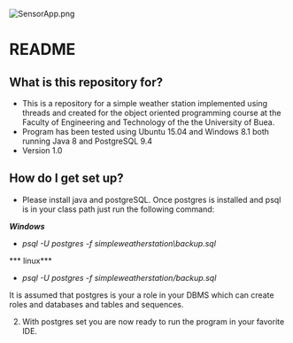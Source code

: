 ![SensorApp.png](https://bitbucket.org/repo/4G68rp/images/1240670306-SensorApp.png)

# README #

## What is this repository for? ##

* This is a repository for a simple weather station implemented using threads and created for the object oriented programming course at the Faculty of Engineering and Technology of the the University of Buea.
* Program has been tested using Ubuntu 15.04 and Windows 8.1 both running Java 8 and PostgreSQL 9.4
* Version 1.0

## How do I get set up? ##

* Please install java and postgreSQL. 
Once postgres is installed and psql is in your class path just run the following command: 
      
***Windows*** 
               
 *   *psql -U postgres -f simpleweatherstation\backup.sql*
                  
*** linux***

 *   *psql -U postgres -f simpleweatherstation/backup.sql*
                  
It is assumed that postgres is your a role in your DBMS which can create roles and databases and tables and sequences. 

2. With postgres set you are now ready to run the program in your favorite IDE.